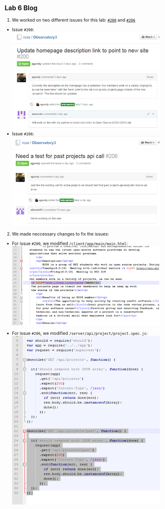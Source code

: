 ## Lab 6 Blog

1. We worked on two different issues for this lab: [`#200`](https://github.com/rcos/Observatory3/issues/200) and [`#206`](https://github.com/rcos/Observatory3/issues/206)
 *  Issue `#200`:
 ![](https://raw.githubusercontent.com/aaroncaic/CSCI2961-Blog/master/Lab%20Screenshots/Lab6_2.png)
 *  Issue `#206`:
 ![](https://raw.githubusercontent.com/aaroncaic/CSCI2961-Blog/master/Lab%20Screenshots/Lab6_3.png)

2. We made neccessary changes to fix the issues:
 * For issue `#200`, we modified `/client/app/main/main.html`:
 ![](https://raw.githubusercontent.com/aaroncaic/CSCI2961-Blog/master/Lab%20Screenshots/Lab6_4.png)

 * For issue `#206`, we modified `/server/api/project/project.spec.js`:
  ![](https://raw.githubusercontent.com/aaroncaic/CSCI2961-Blog/master/Lab%20Screenshots/Lab6_5.png)
